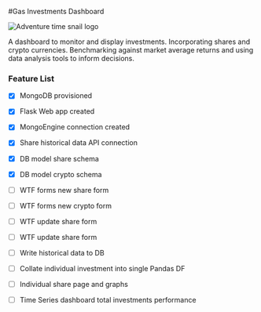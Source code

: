 #Gas Investments Dashboard

![Adventure time snail logo](https://vignette.wikia.nocookie.net/adventuretimewithfinnandjake/images/0/07/Waving_Snail.png/revision/latest?cb=20120729225549)

A dashboard to monitor and display investments. Incorporating shares and crypto currencies.
Benchmarking against market average returns and using data analysis tools to inform decisions.

### Feature List
 - [x] MongoDB provisioned
 - [x] Flask Web app created
 - [x] MongoEngine connection created
 - [x] Share historical data API connection
 - [x] DB model share schema
 - [x] DB model crypto schema
 - [ ] WTF forms new share form
 - [ ] WTF forms new crypto form
 - [ ] WTF update share form
 - [ ] WTF update share form
 - [ ] Write historical data to DB
 - [ ] Collate individual investment into single Pandas DF
 - [ ] Individual share page and graphs
 - [ ] Time Series dashboard total investments performance
 